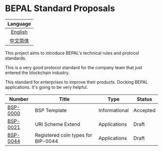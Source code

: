 # BEPAL Standard Proposals


|         Language         |
| :----------------------: |
|   [English](README_en.md)   |
| [中文简体](README.md) |

This project aims to introduce BEPAL's technical rules and protocol standards.

This is a very good protocol standard for the company team that just entered the blockchain industry.

This standard for enterprises to improve their products. Docking BEPAL applications. It's going to be very helpful.


| Number                           | Title                                                          | Type          | Status   |
|----------------------------------|----------------------------------------------------------------|---------------|----------|
| [BSP-0000](bsp-0000/bsp-0000_en.md) | BSP Template                                                   | Informational | Accepted |
| [BSP-0021](bsp-0021/bsp-0021_en.md) | URI Scheme Extend                                              | Applications  | Draft    |
| [BSP-0044](bsp-0044/bsp-0044_en.md) | Registered coin types for BIP-0044                             | Applications  | Draft    |